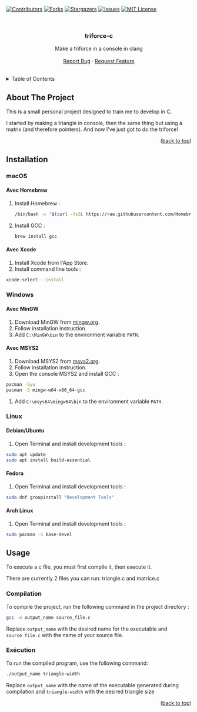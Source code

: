 <!-- Improved compatibility of back to top link: See: https://github.com/othneildrew/Best-README-Template/pull/73 -->
<a name="readme-top"></a>
<!--
*** Thanks for checking out the Best-README-Template. If you have a suggestion
*** that would make this better, please fork the repo and create a pull request
*** or simply open an issue with the tag "enhancement".
*** Don't forget to give the project a star!
*** Thanks again! Now go create something AMAZING! :D
-->



<!-- PROJECT SHIELDS -->
<!--
*** I'm using markdown "reference style" links for readability.
*** Reference links are enclosed in brackets [ ] instead of parentheses ( ).
*** See the bottom of this document for the declaration of the reference variables
*** for contributors-url, forks-url, etc. This is an optional, concise syntax you may use.
*** https://www.markdownguide.org/basic-syntax/#reference-style-links
-->
[![Contributors][contributors-shield]][contributors-url]
[![Forks][forks-shield]][forks-url]
[![Stargazers][stars-shield]][stars-url]
[![Issues][issues-shield]][issues-url]
[![MIT License][license-shield]][license-url]



<!-- PROJECT LOGO -->
<br />
<div align="center">

  <h3 align="center">triforce-c</h3>

  <p align="center">
    Make a triforce in a console in clang
    <br />
    <br />
    <a href="https://github.com/aymnms/triforce-c/issues/new?labels=bug&template=bug-report---.md">Report Bug</a>
    ·
    <a href="https://github.com/aymnms/triforce-c/issues/new?labels=enhancement&template=feature-request---.md">Request Feature</a>
  </p>
</div>

<br />

<!-- TABLE OF CONTENTS -->
<details>
  <summary>Table of Contents</summary>
  <ol>
    <li><a href="#about-the-project">About The Project</a></li>
    <li><a href="#installation">Installation</a></li>
    <li><a href="#usage">Usage</a></li>
  </ol>
</details>



<!-- ABOUT THE PROJECT -->
## About The Project

This is a small personal project designed to train me to develop in C.

I started by making a triangle in console, then the same thing but using a matrix (and therefore pointers).
And now I've just got to do the triforce!

<p align="right">(<a href="#readme-top">back to top</a>)</p>


## Installation

### macOS

#### Avec Homebrew

1. Install Homebrew :
   ```sh
   /bin/bash -c "$(curl -fsSL https://raw.githubusercontent.com/Homebrew/install/HEAD/install.sh)"
   ```
2. Install GCC :
   ```sh
   brew install gcc
   ```

#### Avec Xcode

1. Install Xcode from l'App Store.
2. Install command line tools :
```sh
xcode-select --install
```

### Windows

#### Avec MinGW

1. Download MinGW from [mingw.org](http://www.mingw.org/).
2. Follow installation instruction.
3. Add `C:\MinGW\bin` to the environment variable `PATH`.

#### Avec MSYS2

1. Download MSYS2 from [msys2.org](https://www.msys2.org/).
2. Follow installation instruction.
3. Open the console MSYS2 and install GCC :
```sh
pacman -Syu
pacman -S mingw-w64-x86_64-gcc
```
1. Add `C:\msys64\mingw64\bin` to the environment variable `PATH`.

### Linux

#### Debian/Ubuntu

1. Open Terminal and install development tools :
```sh
sudo apt update
sudo apt install build-essential
```

#### Fedora

1. Open Terminal and install development tools :
```sh
sudo dnf groupinstall "Development Tools"
```

#### Arch Linux

1. Open Terminal and install development tools :
```sh
sudo pacman -S base-devel
```


<!-- USAGE EXAMPLES -->
## Usage

To execute a c file, you must first compile it, then execute it.

There are currently 2 files you can run: triangle.c and matrice.c

### Compilation

To compile the project, run the following command in the project directory :
```sh
gcc -o output_name source_file.c
```

Replace `output_name` with the desired name for the executable and `source_file.c` with the name of your source file.


### Exécution

To run the compiled program, use the following command:
```sh
./output_name triangle-width
```

Replace `output_name` with the name of the executable generated during compilation and `triangle-width` with the desired triangle size



<p align="right">(<a href="#readme-top">back to top</a>)</p>


<!-- MARKDOWN LINKS & IMAGES -->
<!-- https://www.markdownguide.org/basic-syntax/#reference-style-links -->
[contributors-shield]: https://img.shields.io/github/contributors/aymnms/triforce-c.svg?style=for-the-badge
[contributors-url]: https://github.com/aymnms/triforce-c/graphs/contributors
[forks-shield]: https://img.shields.io/github/forks/aymnms/triforce-c.svg?style=for-the-badge
[forks-url]: https://github.com/aymnms/triforce-c/network/members
[stars-shield]: https://img.shields.io/github/stars/aymnms/triforce-c.svg?style=for-the-badge
[stars-url]: https://github.com/aymnms/triforce-c/stargazers
[issues-shield]: https://img.shields.io/github/issues/aymnms/triforce-c.svg?style=for-the-badge
[issues-url]: https://github.com/aymnms/triforce-c/issues
[license-shield]: https://img.shields.io/github/license/aymnms/triforce-c.svg?style=for-the-badge
[license-url]: https://github.com/aymnms/triforce-c/blob/master/LICENSE.txt
[linkedin-shield]: https://img.shields.io/badge/-LinkedIn-black.svg?style=for-the-badge&logo=linkedin&colorB=555
